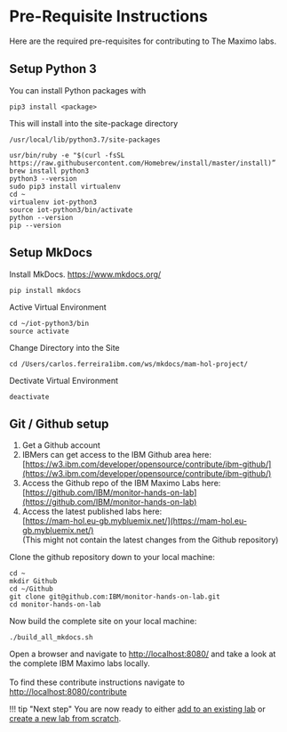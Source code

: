# Pre-Requisite Instructions

Here are the required pre-requisites for contributing to The Maximo labs.

## Setup Python 3

You can install Python packages with

    pip3 install <package>

This will install into the site-package directory

    /usr/local/lib/python3.7/site-packages
    
    usr/bin/ruby -e "$(curl -fsSL https://raw.githubusercontent.com/Homebrew/install/master/install)”
    brew install python3
    python3 --version
    sudo pip3 install virtualenv
    cd ~
    virtualenv iot-python3
    source iot-python3/bin/activate
    python --version
    pip --version

## Setup MkDocs

Install MkDocs. https://www.mkdocs.org/

    pip install mkdocs

Active Virtual Environment 
 
    cd ~/iot-python3/bin
    source activate
   
Change Directory into the Site
   
    cd /Users/carlos.ferreira1ibm.com/ws/mkdocs/mam-hol-project/

Dectivate Virtual Environment 

    deactivate

## Git / Github setup

1. Get a Github account
2. IBMers can get access to the IBM Github area here:<br>
[https://w3.ibm.com/developer/opensource/contribute/ibm-github/](https://w3.ibm.com/developer/opensource/contribute/ibm-github/)
3. Access the Github repo of the IBM Maximo Labs here:<br>
[https://github.com/IBM/monitor-hands-on-lab](https://github.com/IBM/monitor-hands-on-lab)
4. Access the latest published labs here:<br>
[https://mam-hol.eu-gb.mybluemix.net/](https://mam-hol.eu-gb.mybluemix.net/)<br>
(This might not contain the latest changes from the Github repository)

Clone the github repository down to your local machine:

    cd ~
    mkdir Github
    cd ~/Github
    git clone git@github.com:IBM/monitor-hands-on-lab.git
    cd monitor-hands-on-lab

Now build the complete site on your local machine:

    ./build_all_mkdocs.sh
    
Open a browser and navigate to [http://localhost:8080/](http://localhost:8080/) and take a look at the complete IBM Maximo labs locally.  
<br>
To find these contribute instructions navigate to [http://localhost:8080/contribute](http://localhost:8080/contribute)

!!! tip "Next step"
    You are now ready to either [add to an existing lab](../add_content/) or [create a new lab from scratch](../create_new/).
